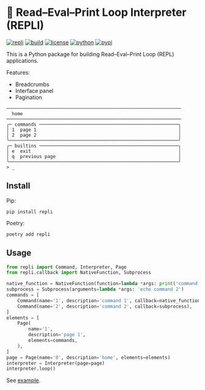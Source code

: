 # 🫥 Read–Eval–Print Loop Interpreter (REPLI)

[![repli](https://img.shields.io/badge/🫥-repli-red?style=flat-square)](https://github.com/luojiahai/repli)
[![build](https://img.shields.io/github/actions/workflow/status/luojiahai/repli/python-publish.yml?style=flat-square&logo=githubactions&logoColor=white)](https://github.com/luojiahai/repli/actions/workflows/python-publish.yml)
[![license](https://img.shields.io/github/license/luojiahai/repli?style=flat-square&logo=github&logoColor=white)](https://github.com/luojiahai/repli/blob/main/LICENSE)
[![python](https://img.shields.io/pypi/pyversions/repli?style=flat-square&logo=python&logoColor=white)](https://www.python.org/)
[![pypi](https://img.shields.io/pypi/v/repli?style=flat-square&logo=pypi&logoColor=white)](https://pypi.org/project/repli/)

This is a Python package for building Read–Eval–Print Loop (REPL) applications.

Features:

- Breadcrumbs
- Interface panel
- Pagination

```shell
────────────────────────────────────────────────────────────────
  home
────────────────────────────────────────────────────────────────
╭─ commands ───────────────────────────────────────────────────╮
│ 1  page 1                                                    │
│ 2  page 2                                                    │
╰──────────────────────────────────────────────────────────────╯
╭─ builtins ───────────────────────────────────────────────────╮
│ e  exit                                                      │
│ q  previous page                                             │
╰──────────────────────────────────────────────────────────────╯
> _
```

## Install

Pip:

```shell
pip install repli
```

Poetry:

```shell
poetry add repli
```

## Usage

```python
from repli import Command, Interpreter, Page
from repli.callback import NativeFunction, Subprocess

native_function = NativeFunction(function=lambda *args: print('command 1'))
subprocess = Subprocess(arguments=lambda *args: 'echo command 2')
commands = [
    Command(name='1', description='command 1', callback=native_function),
    Command(name='2', description='command 2', callback=subprocess),
]
elements = [
    Page(
        name='1',
        description='page 1',
        elements=commands,
    ),
]
page = Page(name='0', description='home', elements=elements)
interpreter = Interpreter(page=page)
interpreter.loop()
```

See [example](./example).
